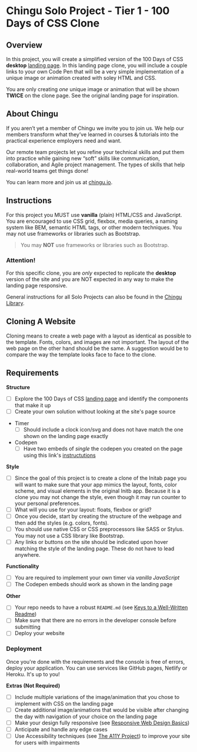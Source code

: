 # Chingu Solo Project - Tier 1 - 100 Days of CSS Clone

## Overview

In this project, you will create a simplified version of the 100 Days of CSS **desktop** [landing page](https://100dayscss.com/). In this landing page clone, you will include a couple links to your own Code Pen that will be a very simple implementation of a unique image or animation created with soley HTML and CSS.

You are only creating *one* unique image or animation that will be shown **TWICE** on the clone page. See the original landing page for inspiration.

## About Chingu

If you aren’t yet a member of Chingu we invite you to join us. We help our 
members transform what they’ve learned in courses & tutorials into the 
practical experience employers need and want.

Our remote team projects let you refine your technical skills and put them 
into practice while gaining new “soft” skills like communication, 
collaboration, and Agile project management. The types of skills that 
help real-world teams get things done!

You can learn more and join us at [chingu.io](https://chingu.io).

## Instructions

For this project you MUST use **vanilla** (plain) HTML/CSS and JavaScript. You are encouraged to use CSS grid, flexbox, media queries, a naming system like BEM, semantic HTML tags, or other modern techniques. You may not use frameworks or libraries such as Bootstrap.

> You may **NOT** use frameworks or libraries such as Bootstrap.

### Attention!

For this specific clone, you are *only* expected to replicate the **desktop** version of the site and you are NOT expected in any way to make the landing page responsive.

General instructions for all Solo Projects can also be found in the [Chingu Library](https://voyage.docs.chingu.io/prework/howwork).

## Cloning A Website 

Cloning means to create a web page with a layout as identical as possible to the template. Fonts, colors, and images are not important. The layout of the web page on the other hand should be the same. A suggestion would be to compare the way the template looks face to face to the clone.

## Requirements

**Structure**

- [ ] Explore the 100 Days of CSS [landing page](https://100dayscss.com/) and identify the components that make it up
- [ ] Create your own solution without looking at the site's page source
- Timer
     - [ ] Should include a clock icon/svg and does not have match the one shown on the landing page exactly
- Codepen
     - [ ] Have two embeds of *single* the codepen you created on the page using this link's [instructutions](https://codepen.io/embeds)
 
 **Style**
- [ ] Since the goal of this project is to create a clone of the Initab page you will want to make sure that your app mimics the layout, fonts, color scheme, and visual elements in the original Initb app. Because it is a clone you may not change the style, even though it may run counter to your personal preferences.
- [ ] What will you use for your layout: floats, flexbox or grid?
- [ ] Once you decide, start by creating the structure of the webpage and then add the styles (e.g. colors, fonts).
- [ ] You should use native CSS or CSS preprocessors like SASS or Stylus. You may not use a CSS library like Bootstrap.
- [ ] Any links or buttons on the site should be indicated upon hover matching the style of the landing page. These do not have to lead anywhere.

**Functionality**

- [ ] You are required to implement your own timer via *vanilla JavaScript*
- [ ] The Codepen embeds should work as shown in the landing page

**Other** 

- [ ] Your repo needs to have a robust `README.md` (see [Keys to a Well-Written Readme](https://medium.com/chingu/keys-to-a-well-written-readme-55c53d34fe6d))
- [ ] Make sure that there are no errors in the developer console before submitting
- [ ] Deploy your website

### Deployment

 Once you're done with the requirements and the console is free of errors, deploy your application. You can use services like GitHub pages, Netlify or Heroku. It's up to you!

**Extras (Not Required)**

- [ ] Include multiple variations of the image/animation that you chose to implement with CSS on the landing page
- [ ] Create additional image/animations that would be visible after changing the day with navigation of your choice on the landing page
- [ ] Make your design fully responsive (see [Responsive Web Design Basics](https://developers.google.com/web/fundamentals/design-and-ux/responsive))
- [ ] Anticipate and handle any edge cases
- [ ] Use Accessibility techniques (see [The A11Y Project](https://a11yproject.com/)) to improve your site for users with impairments
